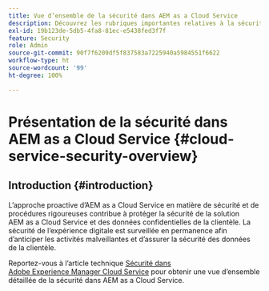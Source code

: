 ```yaml
---
title: Vue d’ensemble de la sécurité dans AEM as a Cloud Service
description: Découvrez les rubriques importantes relatives à la sécurité concernant Experience Manager as a Cloud Service.
exl-id: 19b123de-5db5-4fa8-81ec-e5438fed3f7f
feature: Security
role: Admin
source-git-commit: 90f7f6209df5f837583a7225940a5984551f6622
workflow-type: ht
source-wordcount: '99'
ht-degree: 100%

---
```



# Présentation de la sécurité dans AEM as a Cloud Service {#cloud-service-security-overview}

## Introduction {#introduction}

L’approche proactive d’AEM as a Cloud Service en matière de sécurité et de procédures rigoureuses contribue à protéger la sécurité de la solution AEM as a Cloud Service et des données confidentielles de la clientèle. La sécurité de l’expérience digitale est surveillée en permanence afin d’anticiper les activités malveillantes et d’assurer la sécurité des données de la clientèle.

Reportez-vous à l’article technique [Sécurité dans Adobe Experience Manager Cloud Service](https://www.adobe.com/content/dam/cc/fr/trust-center/ungated/whitepapers/experience-cloud/aem-cloud-service-security-overview.pdf) pour obtenir une vue d’ensemble détaillée de la sécurité dans AEM as a Cloud Service.

